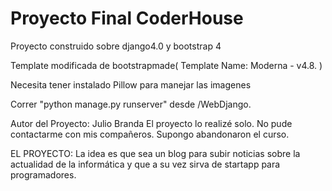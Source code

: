 # Proyecto Final CoderHouse

Proyecto construido sobre django4.0 y bootstrap 4

Template modificada de bootstrapmade( Template Name: Moderna - v4.8. )

Necesita tener instalado Pillow para manejar las imagenes

Correr "python manage.py runserver" desde /WebDjango.

Autor del Proyecto: Julio Branda
El proyecto lo realizé solo. No pude contactarme con mis compañeros. Supongo abandonaron el curso.

EL PROYECTO: La idea es que sea un blog para subir noticias sobre la actualidad de la informática y que a su vez sirva de startapp para programadores.
